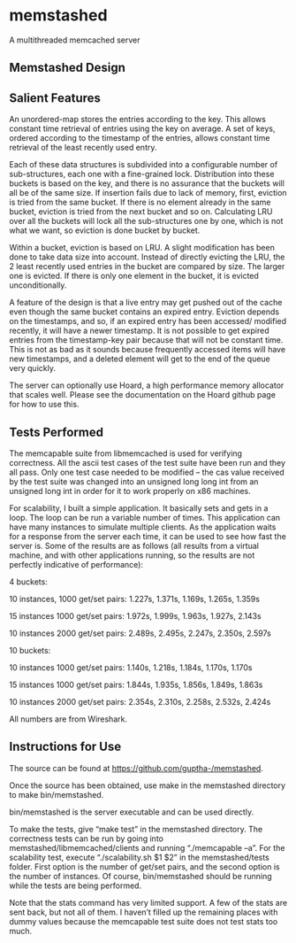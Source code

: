 memstashed
==========

A multithreaded memcached server

Memstashed Design
-----------------

Salient Features
----------------

An unordered-map stores the entries according to the key. This allows constant time retrieval of entries using the key on average. A set of keys, ordered according to the timestamp of the entries, allows constant time retrieval of the least recently used entry.

Each of these data structures is subdivided into a configurable number of sub-structures, each one with a fine-grained lock. Distribution into these buckets is based on the key, and there is no assurance that the buckets will all be of the same size. If insertion fails due to lack of memory, first, eviction is tried from the same bucket. If there is no element already in the same bucket, eviction is tried from the next bucket and so on. Calculating LRU over all the buckets will lock all the sub-structures one by one, which is not what we want, so eviction is done bucket by bucket.

Within a bucket, eviction is based on LRU. A slight modification has been done to take data size into account. Instead of directly evicting the LRU, the 2 least recently used entries in the bucket are compared by size. The larger one is evicted. If there is only one element in the bucket, it is evicted unconditionally.

A feature of the design is that a live entry may get pushed out of the cache even though the same bucket contains an expired entry. Eviction depends on the timestamps, and so, if an expired entry has been accessed/ modified recently, it will have a newer timestamp. It is not possible to get expired entries from the timestamp-key pair because that will not be constant time. This is not as bad as it sounds because frequently accessed items will have new timestamps, and a deleted element will get to the end of the queue very quickly.

The server can optionally use Hoard, a high performance memory allocator that scales well. Please see the documentation on the Hoard github page for how to use this.


Tests Performed
---------------

The memcapable suite from libmemcached is used for verifying correctness. All the ascii test cases of the test suite have been run and they all pass. Only one test case needed to be modified – the cas value received by the test suite was changed into an unsigned long long int from an unsigned long int in order for it to work properly on x86 machines.

For scalability, I built a simple application. It basically sets and gets in a loop. The loop can be run a variable number of times. This application can have many instances to simulate multiple clients. As the application waits for a response from the server each time, it can be used to see how fast the server is. Some of the results are as follows (all results from a virtual machine, and with other applications running, so the results are not perfectly indicative of performance):

4 buckets:

10 instances, 1000 get/set pairs: 1.227s, 1.371s, 1.169s, 1.265s, 1.359s

15 instances 1000 get/set pairs: 1.972s, 1.999s, 1.963s, 1.927s, 2.143s

10 instances 2000 get/set pairs: 2.489s, 2.495s, 2.247s, 2.350s, 2.597s

10 buckets:

10 instances 1000 get/set pairs: 1.140s, 1.218s, 1.184s, 1.170s, 1.170s

15 instances 1000 get/set pairs: 1.844s, 1.935s, 1.856s, 1.849s, 1.863s

10 instances 2000 get/set pairs: 2.354s, 2.310s, 2.258s, 2.532s, 2.424s

All numbers are from Wireshark.


Instructions for Use
--------------------

The source can be found at https://github.com/guptha-/memstashed.

Once the source has been obtained, use make in the memstashed directory to make bin/memstashed.

bin/memstashed is the server executable and can be used directly.

To make the tests, give “make test” in the memstashed directory. The correctness tests can be run by going into memstashed/libmemcached/clients and running “./memcapable –a”. For the scalability test, execute “./scalability.sh $1 $2” in the memstashed/tests folder. First option is the number of get/set pairs, and the second option is the number of instances. Of course, bin/memstashed should be running while the tests are being performed.

Note that the stats command has very limited support. A few of the stats are sent back, but not all of them. I haven’t filled up the remaining places with dummy values because the memcapable test suite does not test stats too much.

